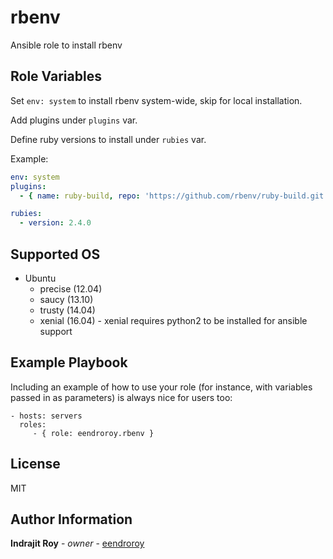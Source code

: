 rbenv
=========

Ansible role to install rbenv

Role Variables
--------------

Set `env: system` to install rbenv system-wide, skip for local installation.

Add plugins under `plugins` var.

Define ruby versions to install under `rubies` var.

Example:

```yml
env: system
plugins:
  - { name: ruby-build, repo: 'https://github.com/rbenv/ruby-build.git' }

rubies:
  - version: 2.4.0
```

Supported OS
------------

- Ubuntu
    - precise (12.04)
    - saucy (13.10)
    - trusty (14.04)
    - xenial (16.04) - xenial requires python2 to be installed for ansible support

Example Playbook
----------------

Including an example of how to use your role (for instance, with variables passed in as parameters) is always nice for users too:

    - hosts: servers
      roles:
         - { role: eendroroy.rbenv }

License
-------

MIT

Author Information
------------------

**Indrajit Roy** - *owner* - [eendroroy](https://github.com/eendroroy)
